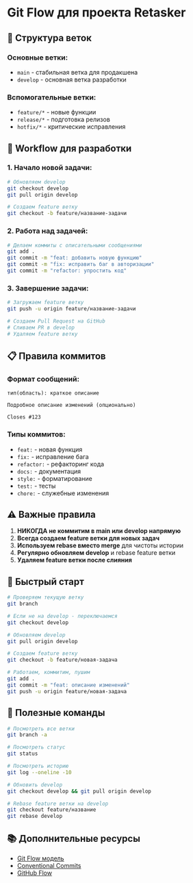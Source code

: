 # Git Flow для проекта Retasker

## 🌳 **Структура веток**

### **Основные ветки:**
- `main` - стабильная ветка для продакшена
- `develop` - основная ветка разработки

### **Вспомогательные ветки:**
- `feature/*` - новые функции
- `release/*` - подготовка релизов
- `hotfix/*` - критические исправления

## 🔄 **Workflow для разработки**

### **1. Начало новой задачи:**
```bash
# Обновляем develop
git checkout develop
git pull origin develop

# Создаем feature ветку
git checkout -b feature/название-задачи
```

### **2. Работа над задачей:**
```bash
# Делаем коммиты с описательными сообщениями
git add .
git commit -m "feat: добавить новую функцию"
git commit -m "fix: исправить баг в авторизации"
git commit -m "refactor: упростить код"
```

### **3. Завершение задачи:**
```bash
# Загружаем feature ветку
git push -u origin feature/название-задачи

# Создаем Pull Request на GitHub
# Сливаем PR в develop
# Удаляем feature ветку
```

## 📋 **Правила коммитов**

### **Формат сообщений:**
```
тип(область): краткое описание

Подробное описание изменений (опционально)

Closes #123
```

### **Типы коммитов:**
- `feat:` - новая функция
- `fix:` - исправление бага
- `refactor:` - рефакторинг кода
- `docs:` - документация
- `style:` - форматирование
- `test:` - тесты
- `chore:` - служебные изменения

## ⚠️ **Важные правила**

1. **НИКОГДА не коммитим в main или develop напрямую**
2. **Всегда создаем feature ветки для новых задач**
3. **Используем rebase вместо merge** для чистоты истории
4. **Регулярно обновляем develop** и rebase feature ветки
5. **Удаляем feature ветки после слияния**

## 🚀 **Быстрый старт**

```bash
# Проверяем текущую ветку
git branch

# Если не на develop - переключаемся
git checkout develop

# Обновляем develop
git pull origin develop

# Создаем feature ветку
git checkout -b feature/новая-задача

# Работаем, коммитим, пушим
git add .
git commit -m "feat: описание изменений"
git push -u origin feature/новая-задача
```

## 🔧 **Полезные команды**

```bash
# Посмотреть все ветки
git branch -a

# Посмотреть статус
git status

# Посмотреть историю
git log --oneline -10

# Обновить develop
git checkout develop && git pull origin develop

# Rebase feature ветки на develop
git checkout feature/название
git rebase develop
```

## 📚 **Дополнительные ресурсы**

- [Git Flow модель](https://nvie.com/posts/a-successful-git-branching-model/)
- [Conventional Commits](https://www.conventionalcommits.org/)
- [GitHub Flow](https://docs.github.com/en/get-started/quickstart/github-flow)

